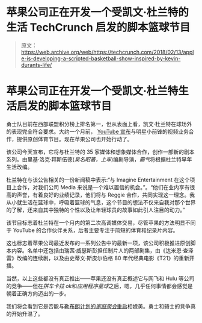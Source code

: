 # 苹果公司正在开发一个受凯文·杜兰特的生活 TechCrunch 启发的脚本篮球节目

> 原文：<https://web.archive.org/web/https://techcrunch.com/2018/02/13/apple-is-developing-a-scripted-basketball-show-inspired-by-kevin-durants-life/>

# 苹果公司正在开发一个受凯文·杜兰特生活启发的脚本篮球节目

勇士队目前在西部联盟积分榜上排名第一，但从表面上看，凯文·杜兰特在球场外的表现完全符合要求。大约一个月前， [YouTube 宣布](https://web.archive.org/web/20221209015647/https://beta.techcrunch.com/2018/01/17/youtube-partners-with-kevin-durant-to-expand-original-sports-programming/)与明星小前锋的视频业务合作，提供原创体育节目。现在苹果公司也开始行动了。

该公司今天宣布，它将与杜兰特的 35 家媒体和想象媒体合作，创作一部新的剧本系列。由里基·洛克·拜斯伍德(*臭名昭著，上车*)编剧导演，*霸气*将根据杜兰特早年生活改编。

杜兰特在与该公告相关的一份新闻稿中表示:“与 Imagine Entertainment 在这个项目上合作，对我们公司 Media 来说是一个难以置信的机会。”。“他们在业内享有很高的声誉，有着良好的业绩记录，他们将与 Reggie 合作，共同实现这一理念。我从小就生活在篮球中，呼吸着篮球的气息，这个节目的想法不仅来自我对那个世界的了解，还来自其中独特的个性以及让年轻球员的故事如此引人注目的动力。”

该节目标志着杜兰特在一个月内的第二次高调媒体交易，尽管苹果的方法明显不同于 YouTube 的合作伙伴关系，后者主要专注于简短的体育和纪录片内容。

这也标志着苹果公司最近发布的一系列公告中的最新一项，该公司积极推进原创脚本内容。名单中还包括由瑞茜·威瑟斯彭担任制片人的两部剧集，由《达米恩·查泽雷》改编的连续剧，以及由史蒂文·斯皮尔伯格 80 年代经典电影《T21》的重新开播。

当然，以上这些都没有真正推出——苹果还没有真正概述它与网飞和 Hulu 等公司的竞争——但在*拼车卡拉 ok*和*应用程序星球*之后，嗯，几乎任何事情都会感觉是朝着正确方向迈出的一步。

我们将会看到它是否能与[勒布朗计划的*家庭聚会*重启](https://web.archive.org/web/20221209015647/https://www.hollywoodreporter.com/news/lebron-james-produce-house-party-reboot-new-line-1084196)相媲美。勇士和骑士的竞争真的开始升温了。